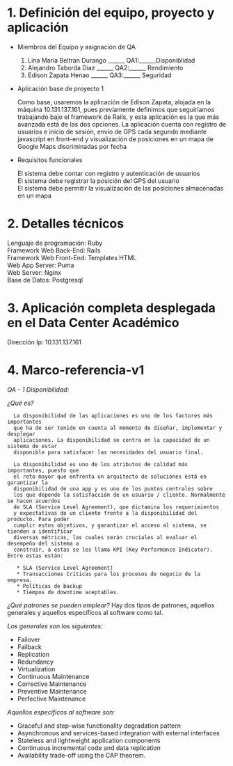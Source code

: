 # 1. Definición del equipo, proyecto y aplicación

* Miembros del Equipo y asignación de QA

   1. Lina María Beltran Durango ______  QA1:______Disponiblidad
   2. Alejandro Taborda Diaz ______  QA2:______ Rendimiento
   3. Edison Zapata Henao ______  QA3:______ Seguridad

* Aplicación base de proyecto 1

   Como base, usaremos la aplicación de Edison Zapata, alojada en la máquina 10.131.137.161, 
   pues previamente definimos que seguiríamos trabajando bajo el framework de Rails, y esta 
   aplicación es la que más avanzada está de las dos opciones. La aplicación cuenta con registro 
   de usuarios e inicio de sesión, envío de GPS cada segundo mediante javascript en front-end y 
   visualización de posiciones en un mapa de Google Maps discriminadas por fecha

* Requisitos funcionales

   El sistema debe contar con registro y autenticación de usuarios  
   El sistema debe registrar la posición del GPS del usuario  
   El sistema debe permitir la visualización de las posiciones almacenadas en un mapa

# 2. Detalles técnicos

   Lenguaje de programación: Ruby  
   Framework Web Back-End: Rails  
   Framework Web Front-End: Templates HTML  
   Web App Server: Puma  
   Web Server: Nginx  
   Base de Datos: Postgresql
   
# 3. Aplicación completa desplegada en el Data Center Académico
   
   Dirección Ip: 10.131.137.161

# 4. Marco-referencia-v1

   *_QA - 1 Disponibilidad:_*
   
   *¿Qué es?*
   
      La disponibilidad de las aplicaciones es uno de los factores más importantes 
      que ha de ser tenido en cuenta al momento de diseñar, implementar y desplegar 
      aplicaciones. La disponibilidad se centra en la capacidad de un sistema de estar 
      disponible para satisfacer las necesidades del usuario final.
      
      La disponibilidad es uno de los atributos de calidad más importantes, puesto que 
      el reto mayor que enfrenta un arquitecto de soluciones está en garantizar la 
      disponibilidad de una app y es uno de los puntos centrales sobre 
      los que depende la satisfacción de un usuario / cliente. Normalmente se hacen acuerdos 
      de SLA (Service Level Agreement), que dictamina los requerimientos 
      y expectativas de un cliente frente a la disponibilidad del producto. Para poder 
      cumplir estos objetivos, y garantizar el acceso al sistema, se tienden a identificar 
      diversas métricas, las cuales serán cruciales al evaluar el desempeño del sistema a 
      construir, a estas se les llama KPI (Key Performance Indicator). Entre estas están:
      
       * SLA (Service Level Agreement)
       * Transacciones Críticas para los procesos de negocio de la empresa.
       * Políticas de backup
       * Tiempos de downtime aceptables.
    
    
    
   *¿Qué patrones se pueden emplear?*
   Hay dos tipos de patrones, aquellos generales y aquellos específicos al software como tal. 
   
   _Los generales son los siguientes:_
   
   * Failover
   * Failback
   * Replication
   * Redundancy
   * Virtualization
   * Continuous Maintenance
   * Corrective Maintenance
   * Preventive Maintenance
   * Perfective Maintenance
   
   _Aquellos específicos al software son:_

   * Graceful and step-wise functionality degradation pattern
   * Asynchronous and services-based integration with external interfaces
   * Stateless and lightweight application components
   * Continuous incremental code and data replication
   * Availability trade-off using the CAP theorem.




